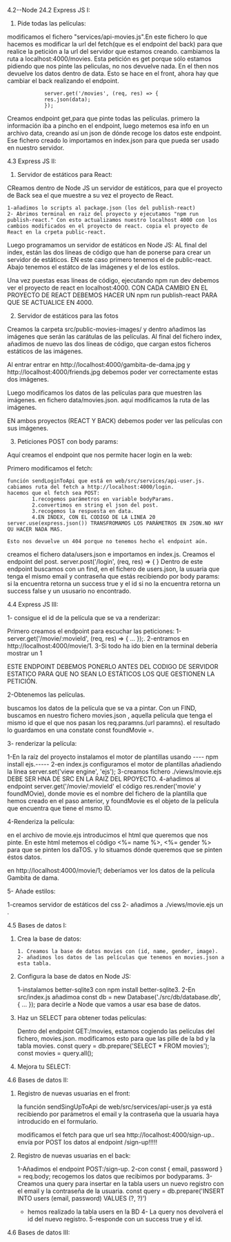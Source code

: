 4.2--Node 24.2 Express JS I:

1. Pide todas las películas: 

modificamos el fichero "services/api-movies.js".En este fichero lo que hacemos es modificar la url del fetch(que es el endpoint del back) para que realice la petición a la url del servidor que estamos creando. cambiamos la ruta a localhost:4000/movies. 
Esta petición es get porque sólo estamos pidiendo que nos pinte las peliculas, no nos devuelve nada. 
En el then nos devuelve los datos dentro de data.
Esto se hace en el front, ahora hay que cambiar el back realizando el endpoint. 

                server.get('/movies', (req, res) => {
                res.json(data);
                });
Creamos endpoint get,para que pinte todas las películas. primero la información iba a pincho en el endpoint, luego metemos esa info en un archivo data, creando así un json de dónde recoge los datos este endpoint. 
Ese fichero creado lo importamos en index.json para que pueda ser usado en nuestro servidor. 


4.3 Express JS II:

1. Servidor de estáticos para React: 

CReamos dentro de Node JS un servidor de estáticos, para que el proyecto de Back sea el que muestre a su vez el proyecto de React. 
    
    1-añadimos lo scripts al package.json (los del publish-react)
    2- Abrimos terminal en raiz del proyecto y ejecutamos "npm run publish-react." Con esto actualizamos nuestro localhost 4000 con los cambios modificados en el proyecto de react. copia el proyecto de React en la crpeta public-react.

Luego programamos un servidor de estáticos en Node JS: AL final del index, están las dos líneas de código que han de ponerse para crear un servidor de estáticos. EN este caso primero tenemos el de public-react. Abajo tenemos el estátco de las imágenes y el de los estilos. 

Una vez puestas esas líneas de código, ejecutando npm run dev debemos ver el proyecto de react en localhost:4000.
CON CADA CAMBIO EN EL PROYECTO DE REACT DEBEMOS HACER UN npm run publish-react PARA QUE SE ACTUALICE EN 4000.

2. Servidor de estáticos para las fotos

Creamos la carpeta src/public-movies-images/ y dentro añadimos las imágenes que serán las carátulas de las películas. 
Al final del fichero index, añadimos de nuevo las dos líneas de código, que cargan estos ficheros estáticos de las imágenes. 

Al entrar entrar en http://localhost:4000/gambita-de-dama.jpg y http://localhost:4000/friends.jpg debemos poder ver correctamente estas dos imágenes.

Luego modificamos los datos de las películas para que muestren las imágenes. en fichero data/movies.json.
aquí modificamos la ruta de las imágenes. 

EN ambos proyectos (REACT Y BACK) debemos poder ver las películas con sus imágenes. 

3. Peticiones POST con body params: 

Aquí creamos el endpoint que nos permite hacer login en la web:

Primero modificamos el fetch:

    función sendLoginToApi que está en web/src/services/api-user.js.
    cabiamos ruta del fetch a http://localhost:4000/login.
    hacemos que el fetch sea POST: 
            1.recogemos parámetros en variable bodyParams.
            2.convertimos en string el json del post.
            3.recogemos la respuesta en data. 
            4.EN INDEX, CON EL CODIGO DE LA LINEA 20 server.use(express.json()) TRANSFROMAMOS LOS PARÁMETROS EN JSON.NO HAY QU HACER NADA MAS. 
    
    Esto nos devuelve un 404 porque no tenemos hecho el endpoint aún.

creamos el fichero data/users.json e importamos en index.js. 
Creamos el endpoint del post.       server.post('/login', (req, res) => { }
Dentro de este endpoint buscamos con un find, en el fichero de users.json, la usuaria que tenga el mismo email y contraseña que estás recibiendo por body params:
        si la encuentra retorna un success true y el id
        si no la encuentra retorna un success false y un ususario no encontrado.


 4.4 Express JS III:

 1- consigue el id de la película que se va a renderizar: 


 Primero creamos el endpoint para escuchar las peticiones: 
     1-server.get('/movie/:movieId', (req, res) => { ... });.
     2-entramos en http://localhost:4000/movie/1.
     3-Si todo ha ido bien en la terminal debería mostrar un 1 


ESTE ENDPOINT DEBEMOS PONERLO ANTES DEL CODIGO DE SERVIDOR ESTATICO PARA QUE NO SEAN LO ESTÁTICOS LOS QUE GESTIONEN LA PETICIÓN. 

2-Obtenemos las películas.

buscamos los datos de la película que se va a pintar.
Con un FIND, buscamos en nuestro fichero movies.json , aquella película que tenga el mismo id que el que nos pasan los req.paramns.(url paramns).
el resultado lo guardamos en una constate const foundMovie =.


3- renderizar la película: 

1-En la raíz del proyecto instalamos el motor de plantillas usando ---- npm install ejs.-----
2-en index.js configuramos el motor de plantillas añadiendo la línea server.set('view engine', 'ejs');
3-creamos fichero ./views/movie.ejs  DEBE SER HNA DE SRC EN LA RAIZ DEL RPOYECTO.
4-añadimos al endpoint    server.get('/movie/:movieId'     el código res.render('movie' y foundMOvie), donde movie es el nombre del fichero de la plantilla que hemos creado en el paso anterior, y foundMovie es el objeto de la película que encuentra que tiene el msmo ID. 

4-Renderiza la película: 

en el archivo de movie.ejs introducimos el html que queremos que nos pinte. En este html metemos el código <%= name %>, <%= gender %>  para que se pinten los daTOS. y lo situamos dónde queremos que se pinten éstos datos.

en http://localhost:4000/movie/1; deberíamos ver los datos de la película Gambita de dama.

5- Añade estilos: 

1-creamos servidor de estáticos del css
2- añadimos a ./views/movie.ejs un <link rel="stylesheet" href="aqui-la-ruta-correcta-de-los-estilos.css">.

 4.5 Bases de datos I:

 1. Crea la base de datos:

        1. Creamos la base de datos movies con (id, name, gender, image).
        2- añadimos los datos de las películas que tenemos en movies.json a esta tabla.

2. Configura la base de datos en Node JS:

    1-instalamos better-sqlite3 con       npm install better-sqlite3.
    2-En src/index.js añadimoa const db = new Database('./src/db/database.db', { ... }); para decirle a Node que vamos a usar esa base de datos.

3. Haz un SELECT para obtener todas películas:

    Dentro del endpoint GET:/movies, estamos cogiendo las películas del fichero, movies.json. modificamos esto para que las pille de la bd y la tabla movies. 
        const query = db.prepare('SELECT * FROM movies'); 
        const movies = query.all();

4. Mejora tu SELECT:



4.6 Bases de datos II:

1. Registro de nuevas usuarias en el front: 

    la función sendSingUpToApi de web/src/services/api-user.js ya está recibiendo por parámetros el email y la contraseña que la usuaria haya introducido en el formulario.

    modificamos el fetch para que url sea http://localhost:4000/sign-up.. envía por POST los datos al endpoint /sign-up!!!!!

2. Registro de nuevas usuarias en el back:

    1-Añadimos el endpoint POST:/sign-up.
    2-con    const { email, password } = req.body; recogemos los datos que recibimos por bodyparams.
    3- Creamos  una query para insertar en la tabla users un nuevo registro con el email y la contraseña de la usuaria.     const query = db.prepare('INSERT INTO users (email, password) VALUES (?, ?)')
    * hemos realizado la tabla users en la BD 
    4- La query nos devolverá el id del nuevo registro.
    5-responde con un success true y el id.
    
4.6 Bases de datos III:







